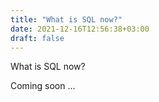 ```yaml
---
title: "What is SQL now?"
date: 2021-12-16T12:56:38+03:00
draft: false
---
```


What is SQL now?

Coming soon ...